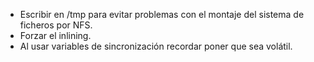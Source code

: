 - Escribir en /tmp para evitar problemas con el montaje del sistema de ficheros por NFS.
- Forzar el inlining.
- Al usar variables de sincronización recordar poner que sea volátil.